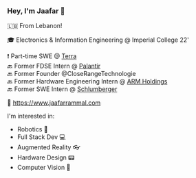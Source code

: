 ### Hey, I'm Jaafar 👋

🇱🇧 From Lebanon!

🎓 Electronics & Information Engineering @ Imperial College 22'

❗️ Part-time SWE @ [Terra](https://tryterra.co)<br>
🔙 Former FDSE Intern @ [Palantir](https://www.palantir.com)<br>
🔙 Former Founder @CloseRangeTechnologie<br>
🔙 Former Hardware Engineering Intern @ [ARM Holdings](https://arm.com)<br>
🔙 Former SWE Intern @ [Schlumberger](https://www.slb.com)<br>

🔗 https://www.jaafarrammal.com

I'm interested in:
- Robotics 🤖
- Full Stack Dev 💻
- Augmented Reality 👓
- Hardware Design 📟
- Computer Vision 🎨

